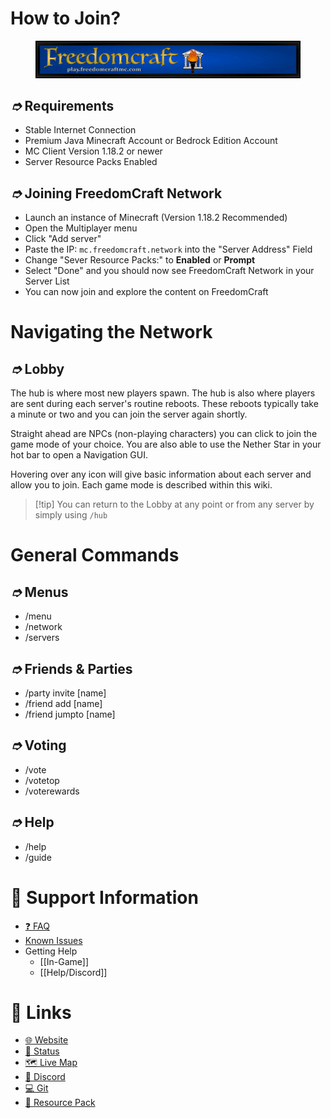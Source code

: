 # How to Join?

<figure><img src="../assets/banner.gif" alt=""><figcaption></figcaption></figure>

## _➮_ Requirements

* Stable Internet Connection
* Premium Java Minecraft Account or Bedrock Edition Account
* MC Client Version 1.18.2 or newer
* Server Resource Packs Enabled

## _➮_ Joining FreedomCraft Network

* Launch an instance of Minecraft (Version 1.18.2 Recommended)
* Open the Multiplayer menu
* Click "Add server"
* Paste the IP: `mc.freedomcraft.network` into the "Server Address" Field
* Change "Sever Resource Packs:" to **Enabled** or **Prompt**
* Select "Done" and you should now see FreedomCraft Network in your Server List
* You can now join and explore the content on FreedomCraft

# Navigating the Network

## _➮_ Lobby

The hub is where most new players spawn. The hub is also where players are sent during each server's routine reboots. These reboots typically take a minute or two and you can join the server again shortly.

Straight ahead are NPCs (non-playing characters) you can click to join the game mode of your choice. You are also able to use the Nether Star in your hot bar to open a Navigation GUI.

Hovering over any icon will give basic information about each server and allow you to join. Each game mode is described within this wiki.

> [!tip] You can return to the Lobby at any point or from any server by simply using `/hub`

# General Commands

## _➮_ Menus

- /menu
- /network
- /servers

## _➮_ Friends & Parties

- /party invite \[name]
- /friend add \[name]
- /friend jumpto \[name]&#x20;

## _➮_ Voting

- /vote
- /votetop
- /voterewards

## _➮_ Help

- /help
- /guide

# 🎫 Support Information

* [❓ FAQ](Help/❓%20FAQ.md)
* [Known Issues](Help/❓%20FAQ.md#Known-Issues)
* Getting Help
  * [[In-Game]]
  * [[Help/Discord]]

# 🔗 Links

* [🌐 Website](https://freedomcraft.network/)
* [📶 Status](https://heartbeat.freedomcraft.systems)
* [🗺️ Live Map](https://map.freedomcraft.network/)
* [💬 Discord](https://freedomcraft.network/discord)
* [💻 Git](https://git.freedomcraft.systems/FreedomCraft)
* [🎨 Resource Pack](https://freedomcraft.network/resource-pack/)